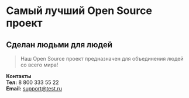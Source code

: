 # Самый лучший Open Source проект

## Сделан людьми для людей

> Наш Open Source проект предназначен для объединения людей со всего мира!

**Контакты**  
**Тел:** 8 800 333 55 22  
**Email:** support@test.ru
